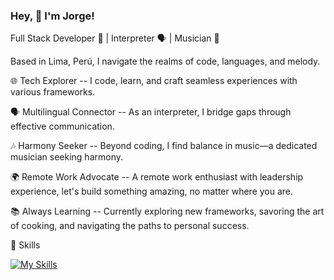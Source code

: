 ### Hey, 👋 I'm Jorge!

Full Stack Developer 🚀 | Interpreter 🗣️ | Musician 🎵

Based in Lima, Perú, I navigate the realms of code, languages, and melody.

🌐 Tech Explorer --
I code, learn, and craft seamless experiences with various frameworks.

🗣️ Multilingual Connector --
As an interpreter, I bridge gaps through effective communication.

🎶 Harmony Seeker --
Beyond coding, I find balance in music—a dedicated musician seeking harmony.

🌍 Remote Work Advocate --
A remote work enthusiast with leadership experience, let's build something amazing, no matter where you are.

📚 Always Learning --
Currently exploring new frameworks, savoring the art of cooking, and navigating the paths to personal success.

💼 Skills

[![My Skills](https://skillicons.dev/icons?i=js,ts,html,css,emotion,tailwind,react,vite,angular,svelte,go,ruby,rails,nestjs,postgresql,docker,jest,git,&perline=6)](https://skillicons.dev)
